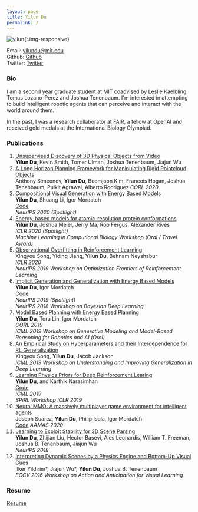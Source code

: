 ```yaml
---
layout: page
title: Yilun Du
permalink: /
---
```


![yilun]({{site.url}}/images/yilun.jpg){:.img-responsive}

Email: [yilundu@mit.edu](mailto:yilundu@mit.edu)  
Github: [Github](https://github.com/yilundu)   
Twitter: [Twitter](https://twitter.com/du_yilun)

### Bio

I am a second year graduate student at MIT coadvised by Leslie Kaelbling, Tomas Lozano-Perez and Joshua Tenenbaum. I'm interested in attempting to build intelligent robotic agents that can perceive and interact with the world around them. 

In the past, I was a research collaborator at FAIR, a fellow at OpenAI and received gold medals at the International Biology Olympiad.

### Publications

1. [Unsupervised Discovery of 3D Physical Objects from Video](https://arxiv.org/abs/2007.12348)    
   **Yilun Du**, Kevin Smith, Tomer Ulman, Joshua Tenenbaum, Jiajun Wu 
2. [A Long Horizon Planning Framework for Manipulating Rigid Pointcloud Objects](https://ipvs.informatik.uni-stuttgart.de/mlr/rss2020Workshop/papers/simeonov.pdf)    
   Anthony Simeonov, **Yilun Du**, Beomjoon Kim, Francois Hogan, Joshua Tenenbaum, Pulkit Agrawal, Alberto Rodriguez 
   *CORL 2020*    
3. [Compositional Visual Generation with Energy Based Models](https://arxiv.org/pdf/2004.06030.pdf)    
   **Yilun Du**, Shuang Li, Igor Mordatch      
   [Code](https://github.com/yilundu/ebm_compositionality)  
   *NeurIPS 2020 (Spotlight)*    
4. [Energy-based models for atomic-resolution protein conformations](https://arxiv.org/abs/2004.13167)    
   **Yilun Du**, Joshua Meier, Jerry Ma, Rob Fergus, Alexander Rives   
   *ICLR 2020 (Spotlight)*    
   *Machine Learning in Computional Biology Workshop (Oral / Travel Award)*    
5.  [Observational Overfitting in Reinforcement Learning](https://arxiv.org/abs/1912.02975)  
   Xingyou Song, Yiding Jiang, **Yilun Du**, Behnam Neyshabur   
   *ICLR 2020*    
   *NeurIPS 2019 Workshop on Optimization Frontiers of Reinforcement Learning*  
6. [Implicit Generation and Generalization with Energy Based Models](https://arxiv.org/abs/1903.08689)    
   **Yilun Du**, Igor Mordatch    
   [Code](https://www.github.com/openai/ebm_code_release)   
   *NeurIPS 2019 (Spotlight)*    
   *NeurIPS 2018 Workshop on Bayesian Deep Learning*    
7. [Model Based Planning with Energy Based Planning](https://arxiv.org/abs/1909.06878)    
   **Yilun Du**, Toru Lin, Igor Mordatch    
   *CORL 2019*  
   *ICML 2019 Workshop on Generative Modeling and Model-Based Reasoning for Robotics and AI (Oral)*    
8. [An Empirical Study on Hyperparameters and their Interdependence for RL Generalization](https://drive.google.com/file/d/1mmKvj5AC8__wsmDfvHLMxAndMnAvfe-7/view?usp=sharing)    
   Xingyou Song, **Yilun Du**, Jacob Jackson   
   *ICML 2019 Workshop on Understanding and Improving Generalization in Deep Learning*    
9. [Learning Physics Priors for Deep Reinforcement Learing](https://arxiv.org/pdf/1905.04819.pdf)  
   **Yilun Du**, and Karthik Narasimhan  
   [Code](https://github.com/yilundu/task_agnostic_dynamics_prior)   
   *ICML 2019*   
   *SPiRL Workshop ICLR 2019*
10. [Neural MMO: A massively multiplayer game environment for intelligent agents](https://arxiv.org/abs/1903.00784)  
   Joseph Suarez, **Yilun Du**, Philip Isola, Igor Mordatch  
   [Code](https://github.com/openai/neural-mmo)
   *AAMAS 2020*   
11. [Learning to Exploit Stability for 3D Scene Parsing](https://papers.nips.cc/paper/7444-learning-to-exploit-stability-for-3d-scene-parsing.pdf)  
   **Yilun Du**, Zhijian Liu, Hector Basevi, Ales Leonardis, William T. Freeman, Joshua B. Tenenbaum, Jiajun Wu    
   *NeurIPS 2018*  
12. [Interpreting Dynamic Scenes by a Physics Engine and Bottom-Up Visual Cues](http://www.mit.edu/~ilkery/papers/aavl_yildirimetalfinal.pdf)  
   Ilker Yildirim\*, Jiajun Wu\*, **Yilun Du**, Joshua B. Tenenbaum  
   *ECCV 2016 Workshop on Action and Anticipation for Visual Learning*    


### Resume
[Resume]({{site.url}}/resume.pdf)
